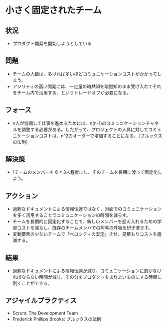 # 小さく固定されたチーム
## 状況
- プロダクト開発を開始しようとしている

## 問題
- チームの人数は、多ければ多いほどコミュニケーションコストがかかってしまう。
- アジリティの高い開発には、一定量の暗黙知を暗黙知のまま受け入れてそれをチーム内で活用する、というトレードオフが必要になる。

## フォース
- n人が協調して仕事を進めるためには、n(n-1)のコミュニケーションチャネルを調整する必要がある。したがって、プロジェクトの人員に対してコミュニケーションコストは、n^2のオーダーで増加することになる。（ブルックスの法則）

## 解決策
- 1チームのメンバーを 6 ± 3人程度にし、そのチームを長期に渡って固定化しよう。

## アクション
- 過剰なドキュメントによる情報伝達ではなく、対面でのコミュニケーションを多く活用することでコミュニケーションの時間を減らす。
- チームを長期的に固定化することで、新しいメンバーを迎え入れるための学習コストを減らし、既存のチームメンバでの阿吽の呼吸を研ぎ澄ます。
- 変動要素の少ないチームで「ベロシティの安定」させ、見積もりコストを逓減する。

## 結果
- 過剰なドキュメントによる情報伝達が減り、コミュニケーションに割かなければならない時間が減り、その分をプロダクトをよりよいものにする時間に割くことができる。

## アジャイルプラクティス
- Scrum: The Development Team
- Frederick Phillips Brooks: ブルックスの法則
